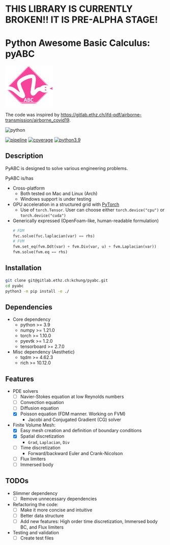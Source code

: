 # THIS LIBRARY IS CURRENTLY BROKEN!! IT IS PRE-ALPHA STAGE! 
# Python Awesome Basic Calculus: pyABC

<img src="pyABC/assets/logo.png" width="150"/>

The code was inspired by https://gitlab.ethz.ch/ifd-pdf/airborne-transmission/airborne_covid19.

![python](http://ForTheBadge.com/images/badges/made-with-python.svg)


[![pipeline](https://gitlab.ethz.ch/kchung/pyabc/badges/main/pipeline.svg)](https://gitlab.ethz.ch/kchung/pyabc/commits/main)
[![coverage](https://gitlab.ethz.ch/kchung/pyabc/badges/main/coverage.svg)](https://gitlab.ethz.ch/kchung/pyabc/commits/main)
[![python3.9](https://img.shields.io/badge/python-3.9-blue)](https://www.python.org/downloads/release/python-390/)

## Description

PyABC is designed to solve various engineering problems.

PyABC is/has
- Cross-platform
	- Both tested on Mac and Linux (Arch)
	- Windows support is under testing
- GPU acceleration in a structured grid with [PyTorch](https://pytorch.org)
	- Use of `torch.Tensor`. User can choose either `torch.device("cpu")` or `torch.device("cuda")`
- Generically expressed (OpenFoam-like, human-readable formulation)
	```python
	# FDM
	fvc.solve(fvc.laplacian(var) == rhs)
	# FVM
	fvm.set_eq(fvm.Ddt(var) + fvm.Div(var, u) + fvm.Laplacian(var))
	fvm.solve(fvm.eq == rhs)
	```
## Installation

```bash
git clone git@gitlab.ethz.ch:kchung/pyabc.git
cd pyabc
python3 -m pip install -e ./
```

## Dependencies

- Core dependency
	- python >= 3.9
	- numpy >= 1.21.0
	- torch >= 1.10.0
	- pyevtk >= 1.2.0
	- tensorboard >= 2.7.0
- Misc dependency (Aesthetic)
	- tqdm >= 4.62.3
	- rich >= 10.12.0

## Features
- PDE solvers
	- [ ] Navier-Stokes equation at low Reynolds numbers
	- [ ] Convection equation
	- [ ] Diffusion equation
	- [x] Poisson equation (FDM manner. Working on FVM)
		- Jacobi and Conjugated Gradient (CG) solver
- Finite Volume Mesh:
	- [x] Easy mesh creation and definition of boundary conditions
	- [x] Spatial discretization
		- `Grad`, `Laplacian`, `Div`
	- [ ] Time discretization
		- Forward/backward Euler and Crank-Nicolson
	- [ ] Flux limiters
	- [ ] Immersed body

## TODOs

- Slimmer dependency
	- [ ] Remove unnecessary dependencies
- Refactoring the code:
	- [ ] Make it more concise and intuitive
	- [ ] Better data structure
	- [ ] Add new features: High order time discretization, Immersed body BC, and Flux limiters
- Testing and validation
	- [ ] Create test files
